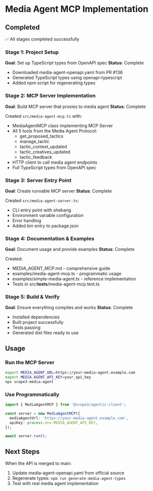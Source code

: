 # Media Agent MCP Implementation

## Completed

✅ All stages completed successfully

### Stage 1: Project Setup
**Goal**: Set up TypeScript types from OpenAPI spec
**Status**: Complete

- Downloaded media-agent-openapi.yaml from PR #136
- Generated TypeScript types using openapi-typescript
- Added npm script for regenerating types

### Stage 2: MCP Server Implementation
**Goal**: Build MCP server that proxies to media agent
**Status**: Complete

Created `src/media-agent-mcp.ts` with:
- MediaAgentMCP class implementing MCP Server
- All 5 tools from the Media Agent Protocol:
  - get_proposed_tactics
  - manage_tactic
  - tactic_context_updated
  - tactic_creatives_updated
  - tactic_feedback
- HTTP client to call media agent endpoints
- Full TypeScript types from OpenAPI spec

### Stage 3: Server Entry Point
**Goal**: Create runnable MCP server
**Status**: Complete

Created `src/media-agent-server.ts`:
- CLI entry point with shebang
- Environment variable configuration
- Error handling
- Added bin entry to package.json

### Stage 4: Documentation & Examples
**Goal**: Document usage and provide examples
**Status**: Complete

Created:
- MEDIA_AGENT_MCP.md - comprehensive guide
- examples/media-agent-mcp.ts - programmatic usage
- examples/simple-media-agent.ts - reference implementation
- Tests in src/__tests__/media-agent-mcp.test.ts

### Stage 5: Build & Verify
**Goal**: Ensure everything compiles and works
**Status**: Complete

- Installed dependencies
- Built project successfully
- Tests passing
- Generated dist files ready to use

## Usage

### Run the MCP Server

```bash
export MEDIA_AGENT_URL=https://your-media-agent.example.com
export MEDIA_AGENT_API_KEY=your_api_key
npx scope3-media-agent
```

### Use Programmatically

```typescript
import { MediaAgentMCP } from '@scope3/agentic-client';

const server = new MediaAgentMCP({
  mediaAgentUrl: 'https://your-media-agent.example.com',
  apiKey: process.env.MEDIA_AGENT_API_KEY,
});

await server.run();
```

## Next Steps

When the API is merged to main:
1. Update media-agent-openapi.yaml from official source
2. Regenerate types: `npm run generate-media-agent-types`
3. Test with real media agent implementation
